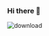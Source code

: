 ### Hi there 👋
![download](https://user-images.githubusercontent.com/107000693/172678517-e6540c36-3ce1-418b-b14f-8b6390e0e35f.jpg)

<!--
**DevinHatch123/DevinHatch123** is a ✨ _special_ ✨ repository because its `README.md` (this file) appears on your GitHub profile.

Here are some ideas to get you started:

- 🔭 I’m currently working on ...
- 🌱 I’m currently learning ...
- 👯 I’m looking to collaborate on ...
- 🤔 I’m looking for help with ...
- 💬 Ask me about ...
- 📫 How to reach me: ...
- 😄 Pronouns: ...
- ⚡ Fun fact: ...
-->
